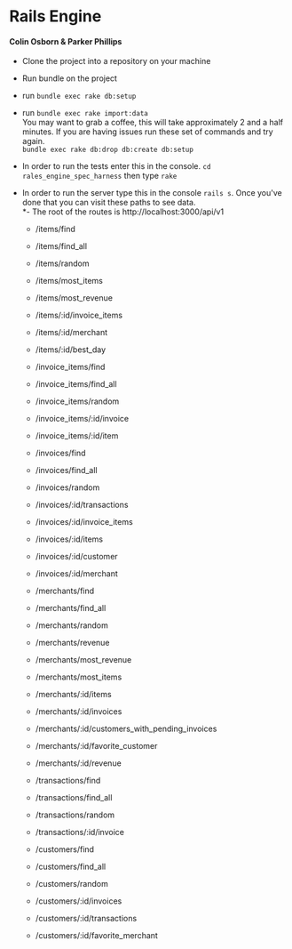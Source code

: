 # Rails Engine
#### Colin Osborn & Parker Phillips
* Clone the project into a repository on your machine
* Run bundle on the project
* run `bundle exec rake db:setup`
* run `bundle exec rake import:data`     
You may want to grab a coffee, this will take approximately 2 and a half minutes. If you are having issues run these set of commands and try again.     
`bundle exec rake db:drop db:create db:setup`
* In order to run the tests enter this in the console. `cd rales_engine_spec_harness` then type `rake`
* In order to run the server type this in the console `rails s`. Once you've done that you can visit these paths to see data.     
*- The root of the routes is http://localhost:3000/api/v1


     * /items/find
     * /items/find_all
     * /items/random
     * /items/most_items
     * /items/most_revenue
     * /items/:id/invoice_items
     * /items/:id/merchant
     * /items/:id/best_day     

     * /invoice_items/find
     * /invoice_items/find_all
     * /invoice_items/random
     * /invoice_items/:id/invoice
     * /invoice_items/:id/item     


     * /invoices/find
     * /invoices/find_all
     * /invoices/random
     * /invoices/:id/transactions
     * /invoices/:id/invoice_items
     * /invoices/:id/items
     * /invoices/:id/customer
     * /invoices/:id/merchant     


     * /merchants/find
     * /merchants/find_all
     * /merchants/random
     * /merchants/revenue
     * /merchants/most_revenue
     * /merchants/most_items
     * /merchants/:id/items
     * /merchants/:id/invoices
     * /merchants/:id/customers_with_pending_invoices
     * /merchants/:id/favorite_customer
     * /merchants/:id/revenue     


     * /transactions/find
     * /transactions/find_all
     * /transactions/random
     * /transactions/:id/invoice     


     * /customers/find
     * /customers/find_all
     * /customers/random
     * /customers/:id/invoices
     * /customers/:id/transactions
     * /customers/:id/favorite_merchant
